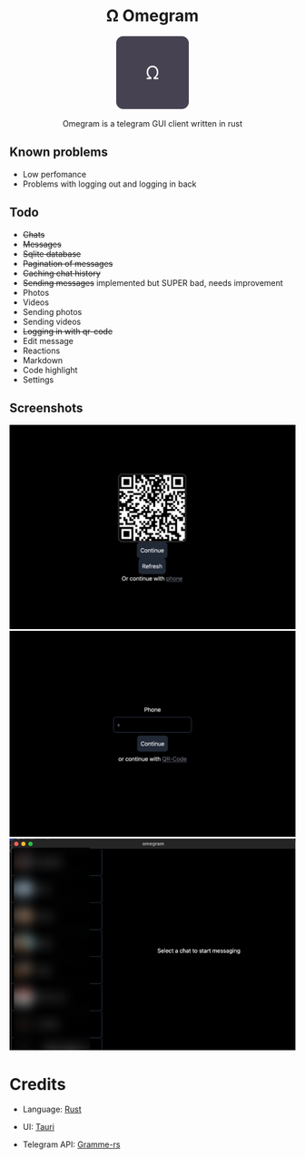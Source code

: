 <h1 align="center">Ω Omegram</h1>

<p align="center">
<img width="128px" height="128px" src="logo.png"/>
</p>

<p align="center">
Omegram is a telegram GUI client written in rust
</p>


## Known problems
- Low perfomance
- Problems with logging out and logging in back

## Todo
- ~~Chats~~
- ~~Messages~~
- ~~Sqlite database~~
- ~~Pagination of messages~~
- ~~Caching chat history~~
- ~~Sending messages~~ implemented but SUPER bad, needs improvement
- Photos
- Videos
- Sending photos
- Sending videos
- ~~Logging in with qr-code~~
- Edit message
- Reactions
- Markdown
- Code highlight
- Settings

## Screenshots
![alt text](image.png)
![alt text](image-1.png)
![alt text](image-2.png)


# Credits
- Language: [Rust](https://rust-lang.org/)

- UI: [Tauri](https://tauri.app/)

- Telegram API: [Gramme-rs](https://gramme.rs/)